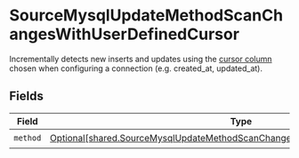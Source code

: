 # SourceMysqlUpdateMethodScanChangesWithUserDefinedCursor

Incrementally detects new inserts and updates using the <a href="https://docs.airbyte.com/understanding-airbyte/connections/incremental-append/#user-defined-cursor">cursor column</a> chosen when configuring a connection (e.g. created_at, updated_at).


## Fields

| Field                                                                                                                                                                      | Type                                                                                                                                                                       | Required                                                                                                                                                                   | Description                                                                                                                                                                |
| -------------------------------------------------------------------------------------------------------------------------------------------------------------------------- | -------------------------------------------------------------------------------------------------------------------------------------------------------------------------- | -------------------------------------------------------------------------------------------------------------------------------------------------------------------------- | -------------------------------------------------------------------------------------------------------------------------------------------------------------------------- |
| `method`                                                                                                                                                                   | [Optional[shared.SourceMysqlUpdateMethodScanChangesWithUserDefinedCursorMethod]](undefined/models/shared/sourcemysqlupdatemethodscanchangeswithuserdefinedcursormethod.md) | :heavy_check_mark:                                                                                                                                                         | N/A                                                                                                                                                                        |